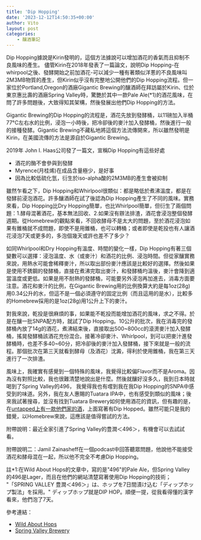 ```yaml
---
title: 'Dip Hopping'
date: '2023-12-12T14:50:35+00:00'
author: Vito
layout: post
categories:
    - 釀酒筆記
---
```


Dip Hopping據說是Kirin發明的，這個方法據說可以增加酒花的香氣而且抑制不良風味的產生。
儘管Kirin在2018年發表了一篇論文，說明Dip Hopping-在whirpool之後、發酵開始之前加酒花-可以減少一種有著類似洋蔥的不良風味叫2M3MB物質的產生，但Kirin似乎沒有完整地公開他們的Dip Hopping流程。但一家位於Portland,Oregon的酒廠Gigantic Brewing的釀酒師在拜訪屬於Kirin、位於東京惠比壽的酒廠Spring Valley時，驚艷於其中一款Pale Ale(*1)的酒花風味，在問了許多問題後，大致得知其架構，然後發展出他們Dip Hopping的方法。

Gigantic Brewing的Dip Hopping的流程是，酒花先放到發酵桶，以11磅加入半桶77°C左右水的比例，浸泡一小時後，把冷卻後的麥汁加入發酵桶，然後進行一般的接種發酵。Gigantic Brewing不藏私地將這個方法流傳開來，所以雖然發明是Kirin，在美國流傳的方法是源自於Gigantic Brewing。

2019年 John I. Haas公司發了一篇文，宣稱Dip Hopping有這些好處
- 酒花的酶不會參與到發酵
- Myrence(月桂烯)在成品含量極少，是好事
- 因為比較低硫化氫，衍生於iso-alpha酸的2M3MB的產生會被抑制

雖然乍看之下，Dip Hopping和Whirlpool很類似：都是略低於煮沸溫度，都是在發酵前浸泡酒花。許多釀酒師在試了後認為Dip Hopping產生了不同的風味。實務來看，Dip Hopping比Dry Hopping簡單，也比Whirlpool簡單，但衍生了兩個問題：1.酵母混著酒花，基本無法回收、2.如果沒有辧法排渣，酒花會浸泡整個發酵週期。從Homebrew的觀點來看，不回收酵母不是太大的問題，至於酒花浸泡如果有錐桶就不成問題，即使不是用錐桶，也可以轉桶；或者即使是乾投也有人讓酒花浸泡7天或更多的，多泡個幾天或許也差不了多少？

如同Whirlpool和Dry Hopping有溫度、時間的變化一樣，Dip Hopping有著三個變數可以選擇：浸泡溫度、水（或麥汁）和酒花的比例、浸泡時間。但從家釀實務來說，用熱水可能會稀釋麥汁，所以取出部份麥汁應該是比較好的選擇。然後如果是使用不銹鋼的發酵桶，直接在煮沸完取出麥汁，和發酵桶圴溫後，麥汁會降到適當溫度或更低。如果是用不耐熱的發酵桶，可能要另外浸泡再加進去，消毒方面要注意。酒花和麥汁的比例，在Gigantic Brewing用的比例換算大約是每1oz(28g)用0.34公升的水，但這不是一個必須遵守的固定比例（而且這用的是水），比較多的Homebrew採用的是1oz(28g)用1公升上下的麥汁。

對我來說，乾投是很麻煩的事，如果能不乾投而能增加酒花的風味，求之不得。於是在釀一批SNPA配方時，就試了Dip Hopping。10公升的批次，我在消毒完的發酵桶內放了14g的酒花，煮沸結束後，直接取出500~800cc的滾燙麥汁加入發酵桶，搖晃發酵桶該酒花充份混合。接著冷卻麥汁、Whirlpool，到可以把麥汁進發酵桶時，也差不多40~60分，把冷卻後的麥汁加入發酵桶，接下來就是一般的流程。那個批次在第三天就看到酵母（及酒花）沈澱，得利於使用錐桶，我在第三天進行了一次排渣。

風味上，我確實有感覺到一個特殊的風味，我覺得比較偏Flavor而不是Aroma。因為沒有對照比較，我也很難清楚地說出是什麼。然後就釀好沒多久，我到日本時就喝到了Spring Valley的496， 我覺得我也有嚐到我在我Dip Hopping的SNPA中感受到的味道。另外，我在友人惠賜的Tuatara IPA中，也有感受到類似的風味；後來我試著搜尋，並沒有找到Tuatara Brewery如何使用酒花的資訊，但有趣的是，在[untapped上有一款他們家的酒](https://untappd.com/b/tuatara-brewery-greener-pastures-fresh-hop-hazy-ipa/4813944/photos)，上面寫著有Dip Hopped。雖然可能只是我的錯覺，以Homebrew來說，這應該是值得嘗試的方法。

附帶說明：最近全家引進了Spring Valley的豊潤＜496＞，有機會可以去試試看。


附帶說明二：Jamil Zainasheff在一個podcast中回答聽眾問題，他說他不能接受酒花和酵母混在一起，所以他不完全不考慮Dip Hopping。

註*1:在Wild About Hops的文章中，寫的是"496"的Pale Ale，但Spring Valley的496是Lager，而且在他們的網站清楚寫著使用Dip Hopping的技術；
"「SPRING VALLEY 豊潤＜496＞」は、ホップを7日間漬け込む「ディップホップ製法」を採用。" ディップホップ就是DIP HOP。順便一提，從我看得懂的漢字看來，他們泡了7天。

參考連結：
- [Wild About Hops](https://www.wildabouthops.nz/dip-hopping.html)
- [Spring Valley Brewery](https://www.springvalleybrewery.jp)
